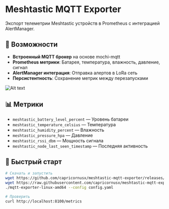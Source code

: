 # Meshtastic MQTT Exporter

Экспорт телеметрии Meshtastic устройств в Prometheus с интеграцией AlertManager.

## 💪 Возможности

- **Встроенный MQTT брокер** на основе mochi-mqtt
- **Prometheus метрики**: Батарея, температура, влажность, давление, сигнал
- **AlertManager интеграция**: Отправка алертов в LoRa сеть
- **Персистентность**: Сохранение метрик между перезапусками

![Alt text](/path/to/img.jpg "Optional title")

## 📊 Метрики

- `meshtastic_battery_level_percent` — Уровень батареи
- `meshtastic_temperature_celsius` — Температура
- `meshtastic_humidity_percent` — Влажность
- `meshtastic_pressure_hpa` — Давление
- `meshtastic_rssi_dbm` — Мощность сигнала
- `meshtastic_node_last_seen_timestamp` — Последняя активность

## 🚀 Быстрый старт

```bash
# Скачать и запустить
wget https://github.com/capricornusx/meshtastic-mqtt-exporter/releases/latest/download/mqtt-exporter-linux-amd64
wget https://raw.githubusercontent.com/capricornusx/meshtastic-mqtt-exporter/main/config.yaml
./mqtt-exporter-linux-amd64 --config config.yaml

# Проверить
curl http://localhost:8100/metrics
```

